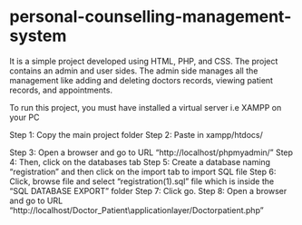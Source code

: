 # personal-counselling-management-system
It is a simple project developed using HTML, PHP, and CSS. The project contains an admin and user sides. The admin side manages all the management like adding and deleting doctors records, viewing patient records, and appointments.

To run this project, you must have installed a virtual server i.e XAMPP on your PC

Step 1: Copy the main project folder
Step 2: Paste in xampp/htdocs/

Step 3: Open a browser and go to URL “http://localhost/phpmyadmin/”
Step 4: Then, click on the databases tab
Step 5: Create a database naming “registration” and then click on the import tab to import SQL file
Step 6: Click, browse file and select “registration(1).sql” file which is inside the “SQL DATABASE EXPORT” folder
Step 7: Click go.
Step 8: Open a browser and go to URL “http://localhost/Doctor_Patient\applicationlayer/Doctorpatient.php”
